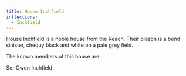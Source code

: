 ```yaml
---
title: House Inchfield
inflections:
  - Inchfield
---
```


House Inchfield is a noble house from the Reach. Their blazon is a bend sinister, chequy black and white on a pale grey field.

The known members of this house are:

Ser Owen Inchfield


